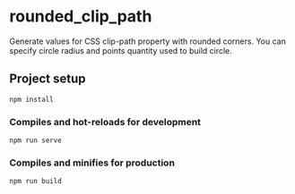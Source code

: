 # rounded_clip_path
Generate values for CSS clip-path property with rounded corners. You can specify circle radius and points quantity used to build circle.

## Project setup
```
npm install
```

### Compiles and hot-reloads for development
```
npm run serve
```

### Compiles and minifies for production
```
npm run build
```

